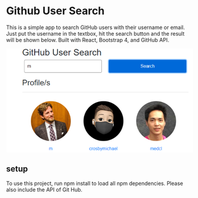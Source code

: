 # Github User Search
This is a simple app to search GitHub users with their username or email. Just put the username in the textbox, hit the search button and the result will be shown below. Built with React, Bootstrap 4, and GitHub API.
<p> <img src="/public/promo.png" ></img> </p>

## setup
To use this project, run npm install to load all npm dependencies. Please also include the API of Git Hub.
